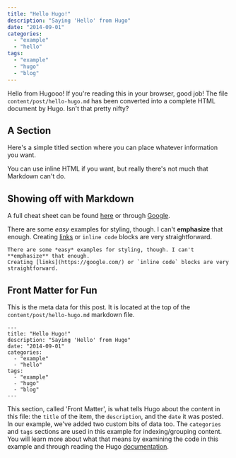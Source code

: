 ```yaml
---
title: "Hello Hugo!"
description: "Saying 'Hello' from Hugo"
date: "2014-09-01"
categories:
  - "example"
  - "hello"
tags:
  - "example"
  - "hugo"
  - "blog"
---
```


Hello from Hugooo! If you're reading this in your browser, good job! The file `content/post/hello-hugo.md` has been
converted into a complete HTML document by Hugo. Isn't that pretty nifty?

A Section
---------

Here's a simple titled section where you can place whatever information you want.

You can use inline HTML if you want, but really there's not much that Markdown can't do.

Showing off with Markdown
-------------------------

A full cheat sheet can be found [here](https://github.com/adam-p/markdown-here/wiki/Markdown-Cheatsheet)
or through [Google](https://google.com/).

There are some *easy* examples for styling, though. I can't **emphasize** that enough.
Creating [links](https://google.com/) or `inline code` blocks are very straightforward.

```
There are some *easy* examples for styling, though. I can't **emphasize** that enough.
Creating [links](https://google.com/) or `inline code` blocks are very straightforward.
```

Front Matter for Fun
--------------------

This is the meta data for this post. It is located at the top of the `content/post/hello-hugo.md` markdown file.

```
---
title: "Hello Hugo!"
description: "Saying 'Hello' from Hugo"
date: "2014-09-01"
categories:
  - "example"
  - "hello"
tags:
  - "example"
  - "hugo"
  - "blog"
---
```

This section, called 'Front Matter', is what tells Hugo about the content in this file: the `title` of the item, the
`description`, and the `date` it was posted. In our example, we've added two custom bits of data too. The `categories` and
`tags` sections are used in this example for indexing/grouping content. You will learn more about what that means by
examining the code in this example and through reading the Hugo [documentation](http://gohugo.io/overview/introduction).
